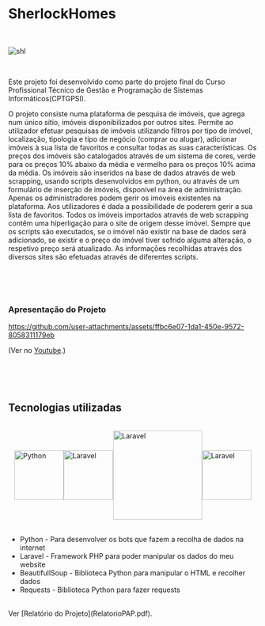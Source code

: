 # SherlockHomes

<br>

![shl](https://github.com/user-attachments/assets/d521d8cd-e4a0-43f3-8403-54decc780638)

<br>

Este projeto foi desenvolvido como parte do projeto final do Curso Profissional Técnico de Gestão e
Programação de Sistemas Informáticos(CPTGPSI).

O projeto consiste numa plataforma de pesquisa de imóveis, que agrega num único sítio, imóveis disponibilizados por outros sites. Permite ao utilizador efetuar pesquisas de imóveis utilizando filtros por tipo de imóvel, localização, tipologia e tipo de negócio (comprar ou alugar), adicionar imóveis à sua lista de favoritos e consultar todas as suas características. 
Os preços dos imóveis são catalogados através de um sistema de cores, verde para os preços 10% abaixo da média e vermelho para os preços 10% acima da média.
Os imóveis são inseridos na base de dados através de web scrapping, usando scripts desenvolvidos em python, ou através de um formulário de inserção de imóveis, disponível na área de administração. Apenas os administradores podem gerir os imóveis existentes na plataforma. Aos utilizadores é dada a possibilidade de poderem gerir a sua lista de favoritos.
Todos os imóveis importados através de web scrapping contêm uma hiperligação para o site de origem desse imóvel. Sempre que os scripts são executados, se o imóvel não existir na base de dados será adicionado, se existir e o preço do imóvel tiver sofrido alguma alteração, o respetivo preço será atualizado. As informações recolhidas através dos diversos sites são efetuadas através de diferentes scripts.

<br>
<br>
<br>

### Apresentação do Projeto

https://github.com/user-attachments/assets/ffbc6e07-1da1-450e-9572-8058311179eb

(Ver no <a href="https://www.youtube.com/watch?v=sgW0GfXk3tA" name="unique-anchor-name">Youtube</a>.)

<br>
<br>
<br>

## Tecnologias utilizadas

<br>

<div style="display: flex; justify-content: center; align-items: center;">
    <img alt="Python" src="https://images.ctfassets.net/em6l9zw4tzag/oVfiswjNH7DuCb7qGEBPK/b391db3a1d0d3290b96ce7f6aacb32b0/python.png" width="100">
    <img alt="Laravel" src="https://upload.wikimedia.org/wikipedia/commons/thumb/9/9a/Laravel.svg/1200px-Laravel.svg.png" width="100">
    <img alt="Laravel" src="https://datascientest.com/en/files/2024/01/beautiful-soup.png" width="180">
    <img alt="Laravel" src="https://requests.readthedocs.io/en/latest/_static/requests-sidebar.png" width="100">
</div>

<br>

* Python - Para desenvolver os bots que fazem a recolha de dados na internet  
* Laravel - Framework PHP para poder manipular os dados do meu website
* BeautifullSoup - Biblioteca Python para manipular o HTML e recolher dados
* Requests - Biblioteca Python para fazer requests

<br>
Ver [Relatório do Projeto](RelatorioPAP.pdf).

